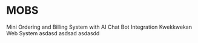 # MOBS
Mini Ordering and Billing System with AI Chat Bot Integration
Kwekkwekan Web System
asdasd
asdsad
asdasdd
